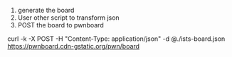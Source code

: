 1. generate the board
2. User other script to transform json
3. POST the board to pwnboard

curl -k -X POST -H "Content-Type: application/json" -d @./ists-board.json https://pwnboard.cdn-gstatic.org/pwn/board

